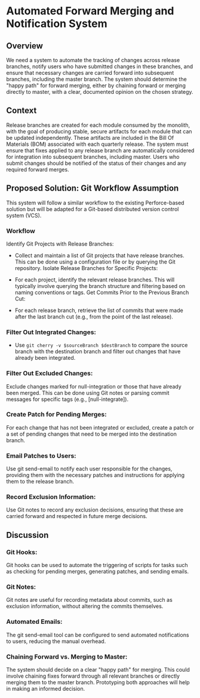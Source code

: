 # Automated Forward Merging and Notification System

## Overview
We need a system to automate the tracking of changes across release branches, notify users who have submitted changes in these branches, and ensure that necessary changes are carried forward into subsequent branches, including the master branch. The system should determine the "happy path" for forward merging, either by chaining forward or merging directly to master, with a clear, documented opinion on the chosen strategy.

## Context
Release branches are created for each module consumed by the monolith, with the goal of producing stable, secure artifacts for each module that can be updated independently. These artifacts are included in the Bill Of Materials (BOM) associated with each quarterly release. The system must ensure that fixes applied to any release branch are automatically considered for integration into subsequent branches, including master. Users who submit changes should be notified of the status of their changes and any required forward merges.

## Proposed Solution: Git Workflow Assumption
This system will follow a similar workflow to the existing Perforce-based solution but will be adapted for a Git-based distributed version control system (VCS).

### Workflow
Identify Git Projects with Release Branches:

* Collect and maintain a list of Git projects that have release branches. This can be done using a configuration file or by querying the Git repository.
Isolate Release Branches for Specific Projects:

* For each project, identify the relevant release branches. This will typically involve querying the branch structure and filtering based on naming conventions or tags.
Get Commits Prior to the Previous Branch Cut:

* For each release branch, retrieve the list of commits that were made after the last branch cut (e.g., from the point of the last release).
### Filter Out Integrated Changes:

* Use `git cherry -v $sourceBranch $destBranch` to compare the source branch with the destination branch and filter out changes that have already been integrated.
### Filter Out Excluded Changes:

Exclude changes marked for null-integration or those that have already been merged. This can be done using Git notes or parsing commit messages for specific tags (e.g., [null-integrate]).
### Create Patch for Pending Merges:

For each change that has not been integrated or excluded, create a patch or a set of pending changes that need to be merged into the destination branch.
### Email Patches to Users:

Use git send-email to notify each user responsible for the changes, providing them with the necessary patches and instructions for applying them to the release branch.
### Record Exclusion Information:

Use Git notes to record any exclusion decisions, ensuring that these are carried forward and respected in future merge decisions.
## Discussion
### Git Hooks:

Git hooks can be used to automate the triggering of scripts for tasks such as checking for pending merges, generating patches, and sending emails.
### Git Notes:

Git notes are useful for recording metadata about commits, such as exclusion information, without altering the commits themselves.
### Automated Emails:

The git send-email tool can be configured to send automated notifications to users, reducing the manual overhead.
### Chaining Forward vs. Merging to Master:

The system should decide on a clear "happy path" for merging. This could involve chaining fixes forward through all relevant branches or directly merging them to the master branch. Prototyping both approaches will help in making an informed decision.
